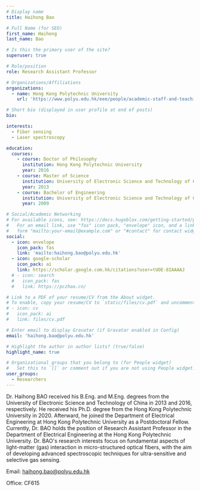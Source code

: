 ```yaml
---
# Display name
title: Haihong Bao

# Full Name (for SEO)
first_name: Haihong
last_name: Bao

# Is this the primary user of the site?
superuser: true

# Role/position
role: Research Assistant Professor

# Organizations/Affiliations
organizations:
  - name: Hong Kong Polytechnic University
    url: 'https://www.polyu.edu.hk/eee/people/academic-staff-and-teaching-staff/prof-jin-wei/'

# Short bio (displayed in user profile at end of posts)
bio: 

interests:
  - Fiber sensing
  - Laser spectroscopy

education:
  courses:
    - course: Doctor of Philosophy
      institution: Hong Kong Polytechnic University
      year: 2016
    - course: Master of Science
      institution: University of Electronic Science and Technology of China
      year: 2013
    - course: Bachelor of Engineering
      institution: University of Electronic Science and Technology of China
      year: 2009

# Social/Academic Networking
# For available icons, see: https://docs.hugoblox.com/getting-started/page-builder/#icons
#   For an email link, use "fas" icon pack, "envelope" icon, and a link in the
#   form "mailto:your-email@example.com" or "#contact" for contact widget.
social:
  - icon: envelope
    icon_pack: fas
    link: 'mailto:haihong.bao@polyu.edu.hk'
  - icon: google-scholar
    icon_pack: ai
    link: https://scholar.google.com.hk/citations?user=tUOE-8IAAAAJ
  # - icon: search
  #   icon_pack: fas
  #   link: https://pczhao.cn/

# Link to a PDF of your resume/CV from the About widget.
# To enable, copy your resume/CV to `static/files/cv.pdf` and uncomment the lines below.
# - icon: cv
#   icon_pack: ai
#   link: files/cv.pdf

# Enter email to display Gravatar (if Gravatar enabled in Config)
email: 'haihong.bao@polyu.edu.hk'

# Highlight the author in author lists? (true/false)
highlight_name: true

# Organizational groups that you belong to (for People widget)
#   Set this to `[]` or comment out if you are not using People widget.
user_groups:
  - Researchers
---
```

Dr. Haihong BAO received his B.Eng. and M.Eng. degrees from the University of Electronic Science and Technology of China in 2013 and 2016, respectively. He received his Ph.D. degree from the Hong Kong Polytechnic University in 2020. Afterward, he joined the Department of Electrical Engineering at Hong Kong Polytechnic University as a Postdoctoral Fellow. Currently, Dr. BAO holds the position of Research Assistant Professor in the Department of Electrical Engineering at the Hong Kong Polytechnic University. Dr. BAO's research interests focus on fundamental aspects of light-matter (gas) interaction in micro-structured optical fibers, with the aim of developing advanced spectroscopic techniques for ultra-sensitive and selective gas sensing.

Email: haihong.bao@polyu.edu.hk

Office: CF615

